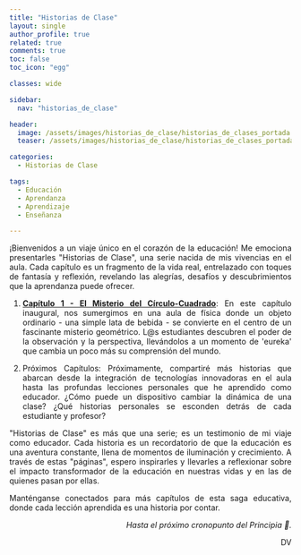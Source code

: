 ```yaml
---
title: "Historias de Clase"
layout: single
author_profile: true
related: true
comments: true
toc: false
toc_icon: "egg"

classes: wide

sidebar:
  nav: "historias_de_clase"

header:
  image: /assets/images/historias_de_clase/historias_de_clases_portada.png
  teaser: /assets/images/historias_de_clase/historias_de_clases_portada.png

categories:
  - Historias de Clase

tags:
  - Educación
  - Aprendanza
  - Aprendizaje
  - Enseñanza

---
```

<div align="justify" markdown="1">
¡Bienvenidos a un viaje único en el corazón de la educación! Me emociona presentarles "Historias de Clase", una serie nacida de mis vivencias en el aula. Cada capítulo es un fragmento de la vida real, entrelazado con toques de fantasía y reflexión, revelando las alegrías, desafíos y descubrimientos que la aprendanza puede ofrecer.

1. [**Capítulo 1 - El Misterio del Círculo-Cuadrado**](https://daniavm.github.io/historias%20de%20clase/el-circulo-cuadrado/):
  En este capítulo inaugural, nos sumergimos en una aula de física donde un objeto ordinario - una simple lata de bebida - se convierte en el centro de un fascinante misterio geométrico. L@s estudiantes descubren el poder de la observación y la perspectiva, llevándolos a un momento de 'eureka' que cambia un poco más su comprensión del mundo.
  
2. Próximos Capítulos: 
  Próximamente, compartiré más historias que abarcan desde la integración de tecnologías innovadoras en el aula hasta las profundas lecciones personales que he aprendido como educador. ¿Cómo puede un dispositivo cambiar la dinámica de una clase? ¿Qué historias personales se esconden detrás de cada estudiante y profesor?


"Historias de Clase" es más que una serie; es un testimonio de mi viaje como educador. Cada historia es un recordatorio de que la educación es una aventura constante, llena de momentos de iluminación y crecimiento. A través de estas "páginas", espero inspirarles y llevarles a reflexionar sobre el impacto transformador de la educación en nuestras vidas y en las de quienes pasan por ellas.

Manténganse conectados para más capítulos de esta saga educativa, donde cada lección aprendida es una historia por contar.

<div align="right" markdown="1">

_Hasta el próximo cronopunto del Principia 🥚._

DV

</div>

</div>
